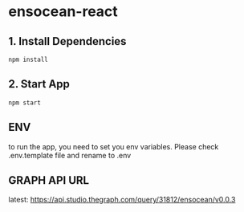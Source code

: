 # ensocean-react

## 1. Install Dependencies
```shell
npm install
```

## 2. Start App
```shell
npm start
```

## ENV 

to run the app, you need to set you env variables. Please check .env.template file and rename to .env 

## GRAPH API URL
latest: https://api.studio.thegraph.com/query/31812/ensocean/v0.0.3
